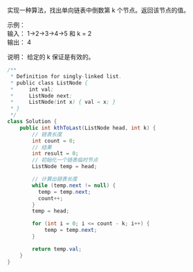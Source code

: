 实现一种算法，找出单向链表中倒数第 k 个节点。返回该节点的值。

示例：  
输入： 1->2->3->4->5 和 k = 2  
输出： 4

说明：
给定的 k 保证是有效的。


```java
/**
 * Definition for singly-linked list.
 * public class ListNode {
 *     int val;
 *     ListNode next;
 *     ListNode(int x) { val = x; }
 * }
 */
class Solution {
    public int kthToLast(ListNode head, int k) {
        // 链表长度
        int count = 0;
        // 结果
        int result = 0;
        // 初始化一个链表临时节点
        ListNode temp = head;

        // 计算出链表长度
        while (temp.next != null) {
          temp = temp.next;
          count++; 
        }
        temp = head;

        for (int i = 0; i <= count - k; i++) {
            temp = temp.next;
        }

        return temp.val;
    }
}
```

